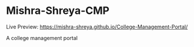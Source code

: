 # Mishra-Shreya-CMP

Live Preview:
https://mishra-shreya.github.io/College-Management-Portal/

A college management portal
